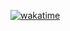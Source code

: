[![wakatime](https://wakatime.com/badge/user/ab398c54-42dd-49de-ab5a-d15f2e23352c.svg)](https://wakatime.com/@ab398c54-42dd-49de-ab5a-d15f2e23352c)